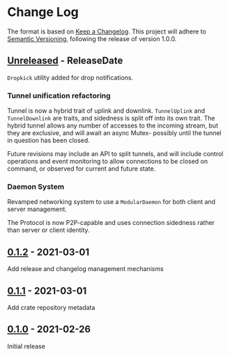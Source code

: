 # Change Log
The format is based on [Keep a Changelog](http://keepachangelog.com/).
This project will adhere to [Semantic Versioning](http://semver.org/),
following the release of version 1.0.0.

<!-- next-header -->

## [Unreleased] - ReleaseDate

`Dropkick` utility added for drop notifications.

### Tunnel unification refactoring
Tunnel is now a hybrid trait of uplink and downlink.
`TunnelUplink` and `TunnelDownlink` are traits, and sidedness is split
off into its own trait. The hybrid tunnel allows any number of accesses
to the incoming stream, but they are exclusive, and will await an async
Mutex- possibly until the tunnel in question has been closed.

Future revisions may include an API to split tunnels, and will
include control operations and event monitoring to allow connections
to be closed on command, or observed for current and future state.

### Daemon System
Revamped networking system to use a `ModularDaemon` for both client and server management.

The Protocol is now P2P-capable and uses connection sidedness rather than server or client identity.

## [0.1.2] - 2021-03-01
Add release and changelog management mechanisms

## [0.1.1] - 2021-03-01
Add crate repository metadata

## [0.1.0] - 2021-02-26
Initial release

<!-- next-url -->
[Unreleased]: https://github.com/Microsoft/snocat/compare/snocat-v0.1.2...HEAD
[0.1.2]: https://github.com/Microsoft/snocat/compare/v0.1.1...snocat-v0.1.2
[0.1.1]: https://github.com/microsoft/snocat/compare/855fc4beacf4f568a08e848193fba65e6e840fd1...v0.1.1
[0.1.0]: https://github.com/microsoft/snocat/compare/b8d28e83c0bf7010d86eaddcdd212fe72848f6bb...855fc4beacf4f568a08e848193fba65e6e840fd1


